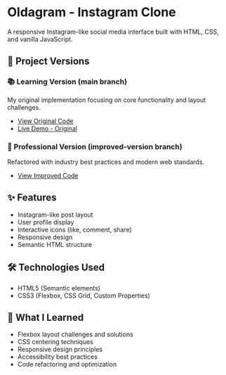 # Oldagram - Instagram Clone

A responsive Instagram-like social media interface built with HTML, CSS, and vanilla JavaScript.

## 🎯 Project Versions

### 📚 Learning Version (main branch)
My original implementation focusing on core functionality and layout challenges.
- [View Original Code](https://github.com/Ayoubxpy/Oldagram/tree/main)
- [Live Demo - Original](your-demo-link)

### 🚀 Professional Version (improved-version branch)  
Refactored with industry best practices and modern web standards.
- [View Improved Code](https://github.com/Ayoubxpy/Oldagram/tree/improved-version)

## ✨ Features
- Instagram-like post layout
- User profile display
- Interactive icons (like, comment, share)
- Responsive design
- Semantic HTML structure

## 🛠️ Technologies Used
- HTML5 (Semantic elements)
- CSS3 (Flexbox, CSS Grid, Custom Properties)

## 🎨 What I Learned
- Flexbox layout challenges and solutions
- CSS centering techniques
- Responsive design principles
- Accessibility best practices
- Code refactoring and optimization

